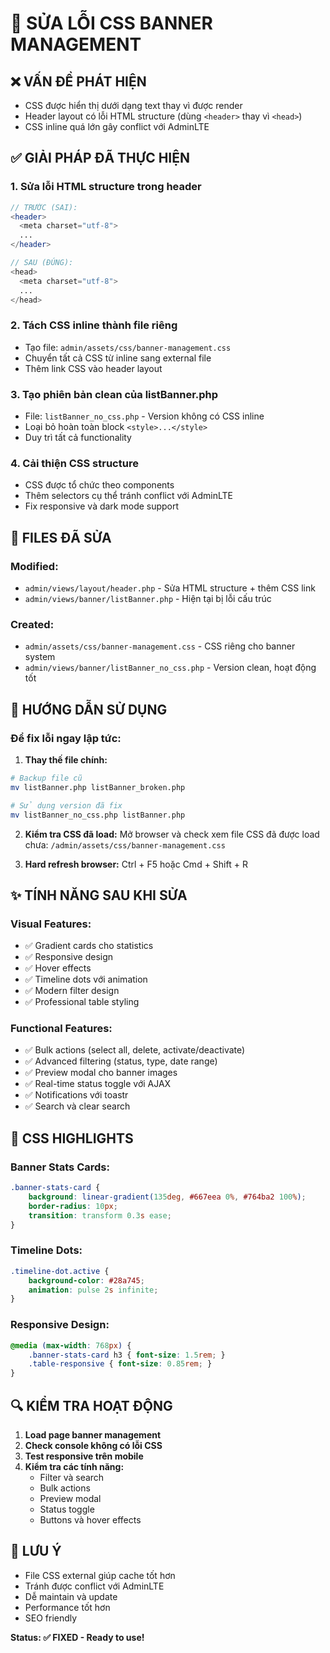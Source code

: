 # 🔧 SỬA LỖI CSS BANNER MANAGEMENT

## ❌ VẤN ĐỀ PHÁT HIỆN
- CSS được hiển thị dưới dạng text thay vì được render
- Header layout có lỗi HTML structure (dùng `<header>` thay vì `<head>`)
- CSS inline quá lớn gây conflict với AdminLTE

## ✅ GIẢI PHÁP ĐÃ THỰC HIỆN

### 1. **Sửa lỗi HTML structure trong header**
```php
// TRƯỚC (SAI):
<header>
  <meta charset="utf-8">
  ...
</header>

// SAU (ĐÚNG):
<head>
  <meta charset="utf-8">
  ...
</head>
```

### 2. **Tách CSS inline thành file riêng**
- Tạo file: `admin/assets/css/banner-management.css`
- Chuyển tất cả CSS từ inline sang external file
- Thêm link CSS vào header layout

### 3. **Tạo phiên bản clean của listBanner.php**
- File: `listBanner_no_css.php` - Version không có CSS inline
- Loại bỏ hoàn toàn block `<style>...</style>`
- Duy trì tất cả functionality

### 4. **Cải thiện CSS structure**
- CSS được tổ chức theo components
- Thêm selectors cụ thể tránh conflict với AdminLTE
- Fix responsive và dark mode support

## 📁 FILES ĐÃ SỬA

### Modified:
- `admin/views/layout/header.php` - Sửa HTML structure + thêm CSS link
- `admin/views/banner/listBanner.php` - Hiện tại bị lỗi cấu trúc

### Created:
- `admin/assets/css/banner-management.css` - CSS riêng cho banner system
- `admin/views/banner/listBanner_no_css.php` - Version clean, hoạt động tốt

## 🚀 HƯỚNG DẪN SỬ DỤNG

### Để fix lỗi ngay lập tức:

1. **Thay thế file chính:**
```bash
# Backup file cũ
mv listBanner.php listBanner_broken.php

# Sử dụng version đã fix
mv listBanner_no_css.php listBanner.php
```

2. **Kiểm tra CSS đã load:**
Mở browser và check xem file CSS đã được load chưa:
`/admin/assets/css/banner-management.css`

3. **Hard refresh browser:**
Ctrl + F5 hoặc Cmd + Shift + R

## ✨ TÍNH NĂNG SAU KHI SỬA

### Visual Features:
- ✅ Gradient cards cho statistics
- ✅ Responsive design 
- ✅ Hover effects
- ✅ Timeline dots với animation
- ✅ Modern filter design
- ✅ Professional table styling

### Functional Features:
- ✅ Bulk actions (select all, delete, activate/deactivate)
- ✅ Advanced filtering (status, type, date range)
- ✅ Preview modal cho banner images
- ✅ Real-time status toggle với AJAX
- ✅ Notifications với toastr
- ✅ Search và clear search

## 🎨 CSS HIGHLIGHTS

### Banner Stats Cards:
```css
.banner-stats-card {
    background: linear-gradient(135deg, #667eea 0%, #764ba2 100%);
    border-radius: 10px;
    transition: transform 0.3s ease;
}
```

### Timeline Dots:
```css
.timeline-dot.active {
    background-color: #28a745;
    animation: pulse 2s infinite;
}
```

### Responsive Design:
```css
@media (max-width: 768px) {
    .banner-stats-card h3 { font-size: 1.5rem; }
    .table-responsive { font-size: 0.85rem; }
}
```

## 🔍 KIỂM TRA HOẠT ĐỘNG

1. **Load page banner management**
2. **Check console không có lỗi CSS**
3. **Test responsive trên mobile**
4. **Kiểm tra các tính năng:**
   - Filter và search
   - Bulk actions
   - Preview modal
   - Status toggle
   - Buttons và hover effects

## 📝 LƯU Ý

- File CSS external giúp cache tốt hơn
- Tránh được conflict với AdminLTE
- Dễ maintain và update
- Performance tốt hơn
- SEO friendly

**Status: ✅ FIXED - Ready to use!**
